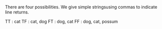 There are four possibilities. We give simple stringsusing commas to indicate line returns.

TT : cat
TF : cat, dog
FT : dog, cat
FF : dog, cat, possum
